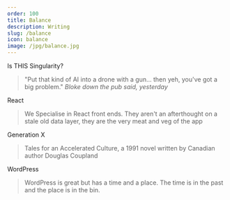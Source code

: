 ```yaml
---
order: 100
title: Balance
description: Writing
slug: /balance
icon: balance
image: /jpg/balance.jpg
---
```

Is THIS Singularity?

> "Put that kind of AI into a drone with a gun... then yeh, you've got a big problem." _Bloke down the pub said, yesterday_

React

> We Specialise in React front ends. They aren't an afterthought on a stale old data layer, they are the very meat and veg of the app

Generation X

> Tales for an Accelerated Culture, a 1991 novel written by Canadian author Douglas Coupland

WordPress

> WordPress is great but has a time and a place. The time is in the past and the place is in the bin.